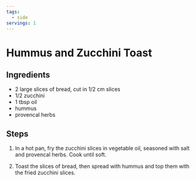 ```yaml
---
tags:
  - side
servings: 1
---
```


# Hummus and Zucchini Toast

## Ingredients

- 2 large slices of bread, cut in 1/2 cm slices
- 1/2 zucchini
- 1 tbsp oil
- hummus
- provencal herbs

## Steps

1. In a hot pan, fry the zucchini slices in vegetable oil, seasoned with salt and provencal herbs. Cook until soft.

2. Toast the slices of bread, then spread with hummus and top them with the fried zucchini slices.
